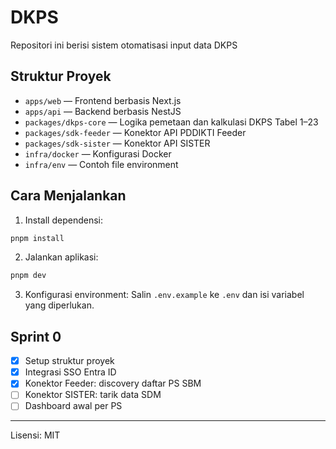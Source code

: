 # DKPS

Repositori ini berisi sistem otomatisasi input data DKPS 

## Struktur Proyek

- `apps/web` — Frontend berbasis Next.js
- `apps/api` — Backend berbasis NestJS
- `packages/dkps-core` — Logika pemetaan dan kalkulasi DKPS Tabel 1–23
- `packages/sdk-feeder` — Konektor API PDDIKTI Feeder
- `packages/sdk-sister` — Konektor API SISTER
- `infra/docker` — Konfigurasi Docker
- `infra/env` — Contoh file environment

## Cara Menjalankan

1. Install dependensi:
```bash
pnpm install
```

2. Jalankan aplikasi:
```bash
pnpm dev
```

3. Konfigurasi environment:
Salin `.env.example` ke `.env` dan isi variabel yang diperlukan.

## Sprint 0
- [x] Setup struktur proyek
- [x] Integrasi SSO Entra ID
- [x] Konektor Feeder: discovery daftar PS SBM
- [ ] Konektor SISTER: tarik data SDM
- [ ] Dashboard awal per PS

---
Lisensi: MIT
